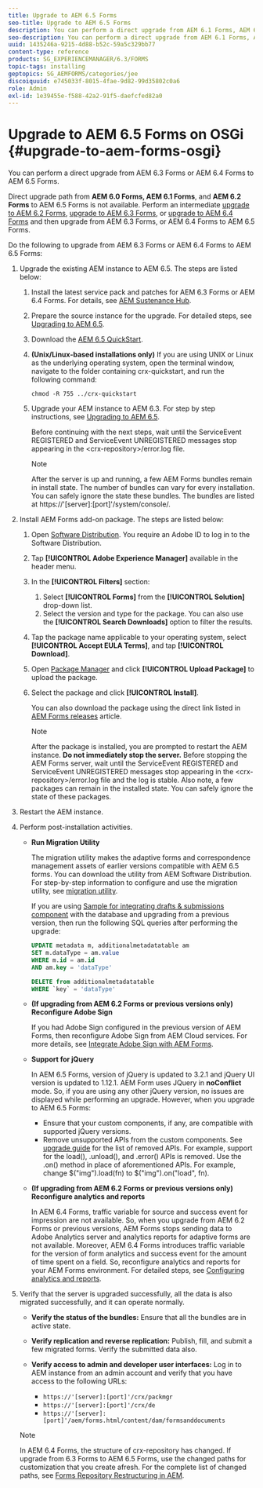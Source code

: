 ```yaml
---
title: Upgrade to AEM 6.5 Forms
seo-title: Upgrade to AEM 6.5 Forms
description: You can perform a direct upgrade from AEM 6.1 Forms, AEM 6.2 Forms, and LiveCycle ES4 SP1 to AEM 6.3 Forms.
seo-description: You can perform a direct upgrade from AEM 6.1 Forms, AEM 6.2 Forms, and LiveCycle ES4 SP1 to AEM 6.3 Forms.
uuid: 1435246a-9215-4d88-b52c-59a5c329bb77
content-type: reference
products: SG_EXPERIENCEMANAGER/6.3/FORMS
topic-tags: installing
geptopics: SG_AEMFORMS/categories/jee
discoiquuid: e745033f-8015-4fae-9d82-99d35802c0a6
role: Admin
exl-id: 1e39455e-f588-42a2-91f5-daefcfed82a0
---
```

# Upgrade to AEM 6.5 Forms on OSGi {#upgrade-to-aem-forms-osgi}

You can perform a direct upgrade from AEM 6.3 Forms or AEM 6.4 Forms to AEM 6.5 Forms.

Direct upgrade path from **AEM 6.0 Forms, AEM 6.1 Forms**, and **AEM 6.2 Forms** to AEM 6.5 Forms is not available. Perform an intermediate [upgrade to AEM 6.2 Forms](https://helpx.adobe.com/experience-manager/6-2/forms/using/upgrade.html), [upgrade to AEM 6.3 Forms](https://helpx.adobe.com/experience-manager/6-3/forms/using/upgrade.html), or [upgrade to AEM 6.4 Forms](/help/forms/using/upgrade.md) and then upgrade from AEM 6.3 Forms, or AEM 6.4 Forms to AEM 6.5 Forms.

Do the following to upgrade from AEM 6.3 Forms or AEM 6.4 Forms to AEM 6.5 Forms:

1. Upgrade the existing AEM instance to AEM 6.5. The steps are listed below:

    1. Install the latest service pack and patches for AEM 6.3 Forms or AEM 6.4 Forms. For details, see [AEM Sustenance Hub](https://helpx.adobe.com/experience-manager/aem-releases-updates.html).
    1. Prepare the source instance for the upgrade. For detailed steps, see [Upgrading to AEM 6.5](/help/sites-deploying/upgrade.md).
    1. Download the [AEM 6.5 QuickStart](/help/sites-deploying/deploy.md#getting%20the%20software).
    1. **(Unix/Linux-based installations only)** If you are using UNIX or Linux as the underlying operating system, open the terminal window, navigate to the folder containing crx-quickstart, and run the following command:

       `chmod -R 755 ../crx-quickstart`

    1. Upgrade your AEM instance to AEM 6.3. For step by step instructions, see [Upgrading to AEM 6.5](/help/sites-deploying/upgrade.md).

       Before continuing with the next steps, wait until the ServiceEvent REGISTERED and ServiceEvent UNREGISTERED messages stop appearing in the &lt;crx-repository&gt;/error.log file.

       >[!NOTE]
       >
       >After the server is up and running, a few AEM Forms bundles remain in install state. The number of bundles can vary for every installation. You can safely ignore the state these bundles. The bundles are listed at https://'[server]:[port]'/system/console/.

1. Install AEM Forms add-on package. The steps are listed below:

    1. Open [Software Distribution](https://experience.adobe.com/downloads). You require an Adobe ID to log in to the Software Distribution.
    1. Tap **[!UICONTROL Adobe Experience Manager]** available in the header menu.
    1. In the **[!UICONTROL Filters]** section:
       1. Select **[!UICONTROL Forms]** from the **[!UICONTROL Solution]** drop-down list.
       1. Select the version and type for the package. You can also use the **[!UICONTROL Search Downloads]** option to filter the results.
    1. Tap the package name applicable to your operating system, select **[!UICONTROL Accept EULA Terms]**, and tap **[!UICONTROL Download]**.
    1. Open [Package Manager](https://experienceleague.adobe.com/docs/experience-manager-65/administering/contentmanagement/package-manager.html)  and click **[!UICONTROL Upload Package]** to upload the package.
    1. Select the package and click **[!UICONTROL Install]**.

       You can also download the package using the direct link listed in [AEM Forms releases](https://helpx.adobe.com/aem-forms/kb/aem-forms-releases.html) article.

       >[!NOTE]
       >
       >After the package is installed, you are prompted to restart the AEM instance. **Do not immediately stop the server.** Before stopping the AEM Forms server, wait until the ServiceEvent REGISTERED and ServiceEvent UNREGISTERED messages stop appearing in the &lt;crx-repository&gt;/error.log file and the log is stable. Also note, a few packages can remain in the installed state. You can safely ignore the state of these packages.

  1. Restart the AEM instance.

1. Perform post-installation activities.

    * **Run Migration Utility**

      The migration utility makes the adaptive forms and correspondence management assets of earlier versions compatible with AEM 6.5 forms. You can download the utility from AEM Software Distribution. For step-by-step information to configure and use the migration utility, see [migration utility](../../forms/using/migration-utility.md).

      If you are using [Sample for integrating drafts & submissions component](https://helpx.adobe.com/experience-manager/6-3/forms/using/integrate-draft-submission-database.html) with the database and upgrading from a previous version, then run the following SQL queries after performing the upgrade:

      ```sql
      UPDATE metadata m, additionalmetadatatable am
      SET m.dataType = am.value
      WHERE m.id = am.id
      AND am.key = 'dataType'

      ```

      ```sql
      DELETE from additionalmetadatatable
      WHERE `key` = 'dataType'

      ```

    * **(If upgrading from AEM 6.2 Forms or previous versions only) Reconfigure Adobe Sign**

      If you had Adobe Sign configured in the previous version of AEM Forms, then reconfigure Adobe Sign from AEM Cloud services. For more details, see [Integrate Adobe Sign with AEM Forms](../../forms/using/adobe-sign-integration-adaptive-forms.md).

    * **Support for jQuery**

      In AEM 6.5 Forms, version of jQuery is updated to 3.2.1 and jQuery UI version is updated to 1.12.1. AEM Form uses JQuery in **noConflict** mode. So, if you are using any other jQuery version, no issues are displayed while performing an upgrade. However, when you upgrade to AEM 6.5 Forms:

        * Ensure that your custom components, if any, are compatible with supported jQuery versions.
        * Remove unsupported APIs from the custom components. See [upgrade guide](https://jquery.com/upgrade-guide/3.0/) for the list of removed APIs. For example, support for the load(), .unload(), and .error() APIs is removed. Use the .on() method in place of aforementioned APIs. For example, change $("img").load(fn) to $("img").on("load", fn).

    * **(If upgrading from AEM 6.2 Forms or previous versions only) Reconfigure analytics and reports**

      In AEM 6.4 Forms, traffic variable for source and success event for impression are not available. So, when you upgrade from AEM 6.2 Forms or previous versions, AEM Forms stops sending data to Adobe Analytics server and analytics reports for adaptive forms are not available. Moreover, AEM 6.4 Forms introduces traffic variable for the version of form analytics and success event for the amount of time spent on a field. So, reconfigure analytics and reports for your AEM Forms environment. For detailed steps, see [Configuring analytics and reports](../../forms/using/configure-analytics-forms-documents.md).

1. Verify that the server is upgraded successfully, all the data is also migrated successfully, and it can operate normally.

    * **Verify the status of the bundles:** Ensure that all the bundles are in active state.
    * **Verify replication and reverse replication:** Publish, fill, and submit a few migrated forms. Verify the submitted data also.
    * **Verify access to admin and developer user interfaces:** Log in to AEM instance from an admin account and verify that you have access to the following URLs:

      * `https://'[server]:[port]'/crx/packmgr`
      * `https://'[server]:[port]'/crx/de`
      * `https://'[server]:[port]'/aem/forms.html/content/dam/formsanddocuments`

   >[!NOTE]
   >
   >In AEM 6.4 Forms, the structure of crx-repository has changed. If upgrade from 6.3 Forms to AEM 6.5 Forms, use the changed paths for customization that you create afresh. For the complete list of changed paths, see [Forms Repository Restructuring in AEM](/help/sites-deploying/forms-repository-restructuring-in-aem-6-5.md).
